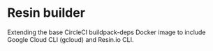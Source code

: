 # Resin builder

Extending the base CircleCI buildpack-deps Docker image to include Google Cloud
CLI (gcloud) and Resin.io CLI.

